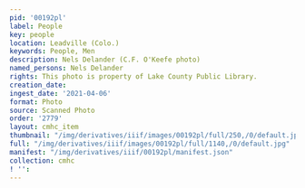 ```yaml
---
pid: '00192pl'
label: People
key: people
location: Leadville (Colo.)
keywords: People, Men
description: Nels Delander (C.F. O'Keefe photo)
named_persons: Nels Delander
rights: This photo is property of Lake County Public Library.
creation_date: 
ingest_date: '2021-04-06'
format: Photo
source: Scanned Photo
order: '2779'
layout: cmhc_item
thumbnail: "/img/derivatives/iiif/images/00192pl/full/250,/0/default.jpg"
full: "/img/derivatives/iiif/images/00192pl/full/1140,/0/default.jpg"
manifest: "/img/derivatives/iiif/00192pl/manifest.json"
collection: cmhc
! '': 
---
```

